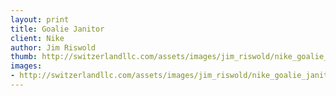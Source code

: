```yaml
--- 
layout: print
title: Goalie Janitor
client: Nike
author: Jim Riswold
thumb: http://switzerlandllc.com/assets/images/jim_riswold/nike_goalie_janitor-small.jpg
images: 
- http://switzerlandllc.com/assets/images/jim_riswold/nike_goalie_janitor.jpg
---
```

